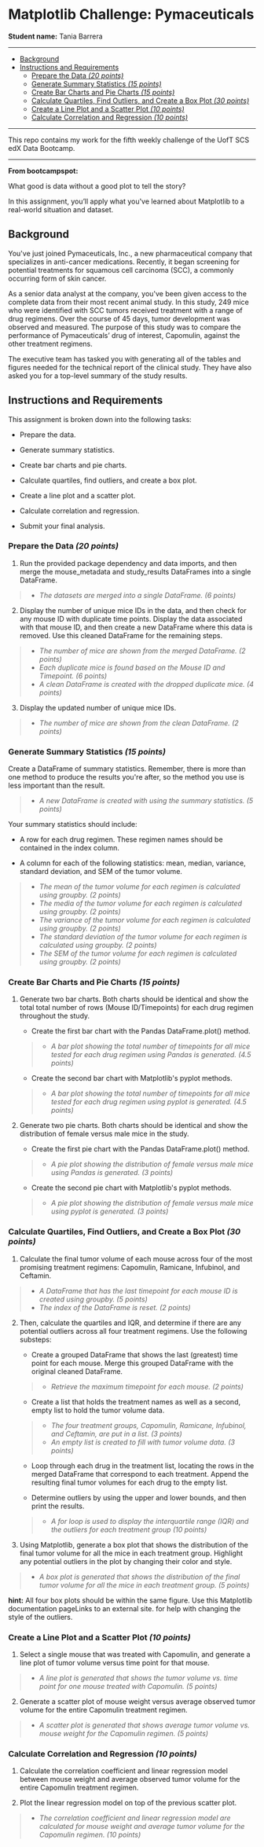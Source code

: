 # Matplotlib Challenge: Pymaceuticals

**Student name:** Tania Barrera

---

- [Background](#background)
- [Instructions and Requirements](#instructions-and-requirements)
  - [Prepare the Data *(20 points)*](#prepare-the-data-20-points)
  - [Generate Summary Statistics *(15 points)*](#generate-summary-statistics-15-points)
  - [Create Bar Charts and Pie Charts *(15 points)*](#create-bar-charts-and-pie-charts-15-points)
  - [Calculate Quartiles, Find Outliers, and Create a Box Plot *(30 points)*](#calculate-quartiles-find-outliers-and-create-a-box-plot-30-points)
  - [Create a Line Plot and a Scatter Plot *(10 points)*](#create-a-line-plot-and-a-scatter-plot-10-points)
  - [Calculate Correlation and Regression *(10 points)*](#calculate-correlation-and-regression-10-points)


---

This repo contains my work for the fifth weekly challenge of the UofT SCS edX Data Bootcamp.

---

**From bootcampspot:**

What good is data without a good plot to tell the story?

In this assignment, you’ll apply what you've learned about Matplotlib to a real-world situation and dataset.

## Background

You've just joined Pymaceuticals, Inc., a new pharmaceutical company that specializes in anti-cancer medications. Recently, it began screening for potential treatments for squamous cell carcinoma (SCC), a commonly occurring form of skin cancer.

As a senior data analyst at the company, you've been given access to the complete data from their most recent animal study. In this study, 249 mice who were identified with SCC tumors received treatment with a range of drug regimens. Over the course of 45 days, tumor development was observed and measured. The purpose of this study was to compare the performance of Pymaceuticals’ drug of interest, Capomulin, against the other treatment regimens.

The executive team has tasked you with generating all of the tables and figures needed for the technical report of the clinical study. They have also asked you for a top-level summary of the study results.

## Instructions and Requirements

This assignment is broken down into the following tasks:

- Prepare the data.

- Generate summary statistics.

- Create bar charts and pie charts.

- Calculate quartiles, find outliers, and create a box plot.

- Create a line plot and a scatter plot.

- Calculate correlation and regression.

- Submit your final analysis.

### Prepare the Data *(20 points)*

1. Run the provided package dependency and data imports, and then merge the mouse_metadata and study_results DataFrames into a single DataFrame.

> - *The datasets are merged into a single DataFrame. (6 points)*

2. Display the number of unique mice IDs in the data, and then check for any mouse ID with duplicate time points. Display the data associated with that mouse ID, and then create a new DataFrame where this data is removed. Use this cleaned DataFrame for the remaining steps.

> - *The number of mice are shown from the merged DataFrame. (2 points)*
> - *Each duplicate mice is found based on the Mouse ID and Timepoint. (6 points)*
> - *A clean DataFrame is created with the dropped duplicate mice. (4 points)*

3. Display the updated number of unique mice IDs.

> - *The number of mice are shown from the clean DataFrame. (2 points)*

### Generate Summary Statistics *(15 points)*

Create a DataFrame of summary statistics. Remember, there is more than one method to produce the results you're after, so the method you use is less important than the result.

> - *A new DataFrame is created with using the summary statistics. (5 points)*

Your summary statistics should include:

- A row for each drug regimen. These regimen names should be contained in the index column.

- A column for each of the following statistics: mean, median, variance, standard deviation, and SEM of the tumor volume.

> - *The mean of the tumor volume for each regimen is calculated using groupby. (2 points)*
> - *The media of the tumor volume for each regimen is calculated using groupby. (2 points)*
> - *The variance of the tumor volume for each regimen is calculated using groupby. (2 points)*
> - *The standard deviation of the tumor volume for each regimen is calculated using groupby. (2 points)*
> - *The SEM of the tumor volume for each regimen is calculated using groupby. (2 points)*


### Create Bar Charts and Pie Charts *(15 points)*

1. Generate two bar charts. Both charts should be identical and show the total total number of rows (Mouse ID/Timepoints) for each drug regimen throughout the study.

    - Create the first bar chart with the Pandas DataFrame.plot() method.

    > - *A bar plot showing the total number of timepoints for all mice tested for each drug regimen using Pandas is generated. (4.5 points)*

    - Create the second bar chart with Matplotlib's pyplot methods.

    > - *A bar plot showing the total number of timepoints for all mice tested for each drug regimen using pyplot is generated. (4.5 points)*

2. Generate two pie charts. Both charts should be identical and show the distribution of female versus male mice in the study.

    - Create the first pie chart with the Pandas DataFrame.plot() method.

    > - *A pie plot showing the distribution of female versus male mice using Pandas is generated. (3 points)*

    - Create the second pie chart with Matplotlib's pyplot methods.

    > - *A pie plot showing the distribution of female versus male mice using pyplot is generated. (3 points)*

### Calculate Quartiles, Find Outliers, and Create a Box Plot *(30 points)*

1. Calculate the final tumor volume of each mouse across four of the most promising treatment regimens: Capomulin, Ramicane, Infubinol, and Ceftamin.

> - *A DataFrame that has the last timepoint for each mouse ID is created using groupby. (5 points)*
> - *The index of the DataFrame is reset. (2 points)*

2. Then, calculate the quartiles and IQR, and determine if there are any potential outliers across all four treatment regimens. Use the following substeps:

    - Create a grouped DataFrame that shows the last (greatest) time point for each mouse. Merge this grouped DataFrame with the original cleaned DataFrame.

    > - *Retrieve the maximum timepoint for each mouse. (2 points)*

    - Create a list that holds the treatment names as well as a second, empty list to hold the tumor volume data.

    > - *The four treatment groups, Capomulin, Ramicane, Infubinol, and Ceftamin, are put in a list. (3 points)*
    > - *An empty list is created to fill with tumor volume data. (3 points)*

    - Loop through each drug in the treatment list, locating the rows in the merged DataFrame that correspond to each treatment. Append the resulting final tumor volumes for each drug to the empty list.

    - Determine outliers by using the upper and lower bounds, and then print the results.

    > - *A for loop is used to display the interquartile range (IQR) and the outliers for each treatment group (10 points)*

3. Using Matplotlib, generate a box plot that shows the distribution of the final tumor volume for all the mice in each treatment group. Highlight any potential outliers in the plot by changing their color and style.

> - *A box plot is generated that shows the distribution of the final tumor volume for all the mice in each treatment group. (5 points)*

**hint:** All four box plots should be within the same figure. Use this Matplotlib documentation pageLinks to an external site. for help with changing the style of the outliers.

### Create a Line Plot and a Scatter Plot *(10 points)*

1. Select a single mouse that was treated with Capomulin, and generate a line plot of tumor volume versus time point for that mouse.

> - *A line plot is generated that shows the tumor volume vs. time point for one mouse treated with Capomulin. (5 points)*

2. Generate a scatter plot of mouse weight versus average observed tumor volume for the entire Capomulin treatment regimen.

> - *A scatter plot is generated that shows average tumor volume vs. mouse weight for the Capomulin regimen. (5 points)*

### Calculate Correlation and Regression *(10 points)*

1. Calculate the correlation coefficient and linear regression model between mouse weight and average observed tumor volume for the entire Capomulin treatment regimen.

2. Plot the linear regression model on top of the previous scatter plot.

> - *The correlation coefficient and linear regression model are calculated for mouse weight and average tumor volume for the Capomulin regimen. (10 points)*
